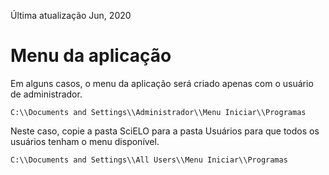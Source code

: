 Última atualização Jun, 2020


# Menu da aplicação


Em alguns casos, o menu da aplicação será criado apenas com o usuário de administrador. 


	C:\\Documents and Settings\\Administrador\\Menu Iniciar\\Programas


Neste caso, copie a pasta SciELO para a pasta Usuários para que todos os usuários tenham o menu disponível. 


	C:\\Documents and Settings\\All Users\\Menu Iniciar\\Programas


